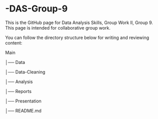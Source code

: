 # -DAS-Group-9
This is the GitHub page for Data Analysis Skills, Group Work II, Group 9. This page is intended for collaborative group work.

You can follow the directory structure below for writing and reviewing content:

Main 

│── Data

│── Data-Cleaning               

│── Analysis             

│── Reports                

│── Presentation         

│── README.md
